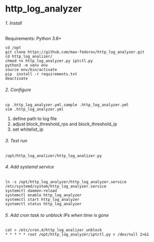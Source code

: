 # http_log_analyzer

###### 1. Install

Requirements: Python 3.6+

```
cd /opt
git clone https://github.com/max-fedorov/http_log_analyzer.git
cd http_log_analizer/
chmod +x http_log_analyzer.py iptctl.py
python3 -m venv env
source env/bin/activate
pip  install -r requirements.txt
deactivate
```

###### 2. Configure
```
cp .http_log_analyzer.yml.sample .http_log_analyzer.yml
vim .http_log_analyzer.yml
```
1. define path to log file
2. adjust block_threshold_rps and block_threshold_ip
3. set whitelist_ip

###### 3. Test run
```/opt/http_log_analizer/http_log_analizer.py```

###### 4. Add systemd service
```
ln -s /opt/http_log_analyzer/http_log_analyzer.service /etc/systemd/system/http_log_analyzer.service
systemctl daemon-reload
systemctl enable http_log_analyzer
systemctl start http_log_analyzer
systemctl status http_log_analyzer
```

###### 5. Add cron task to unblock IPs when time is gone
```
cat > /etc/cron.d/http_log_analizer_unblock
* * * * * root /opt/http_log_analyzer/iptctl.py > /dev/null 2>&1
```
